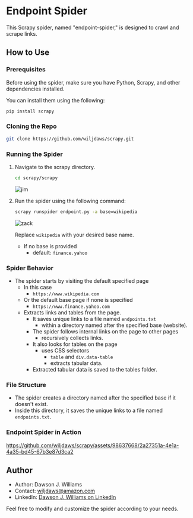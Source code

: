 # Endpoint Spider

This Scrapy spider, named "endpoint-spider," is designed to crawl and scrape links.

## How to Use

### Prerequisites

Before using the spider, make sure you have Python, Scrapy, and other dependencies installed.

You can install them using the following:

```bash
pip install scrapy
```

### Cloning the Repo

```bash
git clone https://github.com/wiljdaws/scrapy.git
```

### Running the Spider

1. Navigate to the scrapy directory.

   ```bash
   cd scrapy/scrapy
   ```
   ![jim](https://github.com/wiljdaws/scrapy/assets/98637668/062d0bb9-3973-43c6-92bc-ef4bc61b4b5f)

2. Run the spider using the following command:

   ```bash
   scrapy runspider endpoint.py -a base=wikipedia
   ```
   ![zack](https://github.com/wiljdaws/scrapy/assets/98637668/c3906339-2207-45b1-81be-1b3b0045652b)

   Replace `wikipedia` with your desired base name.
   - If no base is provided
      - default: `finance.yahoo`

### Spider Behavior

- The spider starts by visiting the default specified page
   - In this case
      - `https://www.wikipedia.com`
   - Or the default base page if none is specified
      - `https://www.finance.yahoo.com`
   - Extracts links and tables from the page.
      - It saves unique links to a file named `endpoints.txt`
         - within a directory named after the specified base (website).
      - The spider follows internal links on the page to other pages
         - recursively collects links.
      - It also looks for tables on the page
         - uses CSS selectors
            - `table` and `div.data-table`
            - extracts tabular data.
      - Extracted tabular data is saved to the tables folder.

### File Structure

- The spider creates a directory named after the specified base if it doesn't exist.
- Inside this directory, it saves the unique links to a file named `endpoints.txt`.

### Endpoint Spider in Action

https://github.com/wiljdaws/scrapy/assets/98637668/2a27351a-4e1a-4a35-bd45-67b3e87d3ca2


## Author

- Author: Dawson J. Williams
- Contact: wiljdaws@amazon.com
- LinkedIn: [Dawson J. Williams on LinkedIn](https://www.linkedin.com/in/djwsoftdev/)

Feel free to modify and customize the spider according to your needs.
